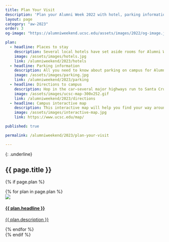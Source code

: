 ```yaml
---
title: Plan Your Visit
description: 'Plan your Alumni Week 2022 with hotel, parking information, interactive map, and directions'
layout: page
category: "aw-2023"
order: 3
og-image: "https://alumniweekend.ucsc.edu/assets/images/2022/og-image.jpg"

plan:
  - headline: Places to stay
    description: Several local hotels have set aside rooms for Alumni Weekend guests, with some offering special rates.
    image: /assets/images/hotels.jpg
    link: /alumniweekend/2023/hotels
  - headline: Parking information
    description: All you need to know about parking on campus for Alumni Weekend. Check back often for updated information as the weekend draws closer.
    image: /assets/images/parking.jpg
    link: /alumniweekend/2023/parking
  - headline: Directions to campus
    description: Hop in the car—several major highways run to Santa Cruz. Or come by plane—the San Francisco and San Jose international airports, as well as Monterey Regional Airport, are all nearby.
    image: /assets/images/ucsc-map-300x252.gif
    link: /alumniweekend/2023/directions
  - headline: Campus interactive map
    description: This interactive map will help you find your way around campus.
    image: /assets/images/interactive-map.jpg
    link: https://www.ucsc.edu/map/

published: true

permalink: /alumniweekend/2023/plan-your-visit

---
```

{: .underline}
## {{ page.title }}

{% if page.plan %}
<div class="generic-card-list fade-out-siblings">
   {% for plan in page.plan %}
    <a class="generic-card" href="{{ plan.link }}" aria-label="">
        <div class="image">
            <img src="{{ plan.image }}">
        </div>
        <div class="card-text">
            <h4 class="underline">{{ plan.headline }}</h4>
            <p>{{ plan.description }}</p>
        </div>
    </a>
    {% endfor %}
</div>
{% endif %}
